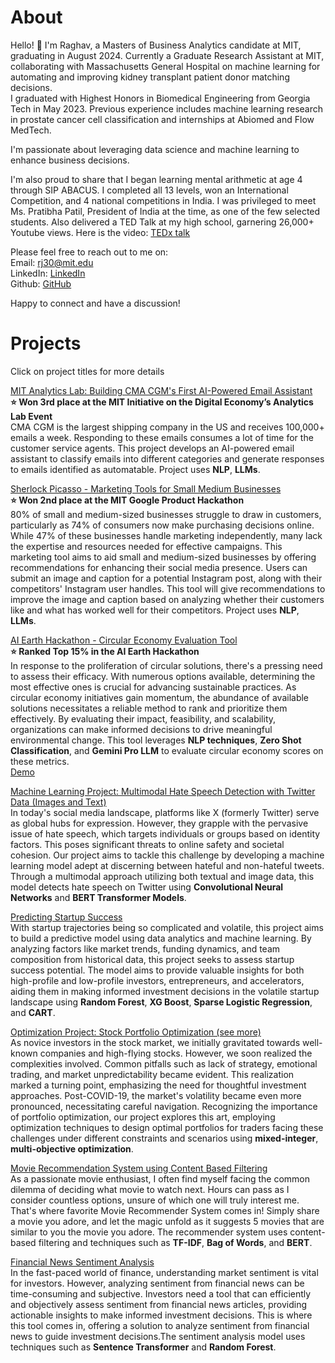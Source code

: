 # About
Hello! 👋 I'm Raghav, a Masters of Business Analytics candidate at MIT, graduating in August 2024. Currently a Graduate Research Assistant at MIT, collaborating with Massachusetts General Hospital on machine learning for automating and improving kidney transplant patient donor matching decisions.<br> I graduated with Highest Honors in Biomedical Engineering from Georgia Tech in May 2023. Previous experience includes machine learning research in prostate cancer cell classification and internships at Abiomed and Flow MedTech.<br>

I'm passionate about leveraging data science and machine learning to enhance business decisions.<br>

I'm also proud to share that I began learning mental arithmetic at age 4 through SIP ABACUS. I completed all 13 levels, won an International Competition, and 4 national competitions in India. I was privileged to meet Ms. Pratibha Patil, President of India at the time, as one of the few selected students. Also delivered a TED Talk at my high school, garnering 26,000+ Youtube views. Here is the video: [TEDx talk](https://www.youtube.com/watch?v=7EYWHe1yyjM) <br>

Please feel free to reach out to me on:<br>
Email: rj30@mit.edu<br>
LinkedIn: [LinkedIn](https://www.linkedin.com/in/rrmj/)<br>
Github: [GitHub](https://github.com/raghavmanoharanjayanthi30)<br>

Happy to connect and have a discussion!

# Projects
Click on project titles for more details

[MIT Analytics Lab: Building CMA CGM's First AI-Powered Email Assistant](alab.md) <br>
**⭐ Won 3rd place at the MIT Initiative on the Digital Economy’s Analytics Lab Event <br>**
CMA CGM is the largest shipping company in the US and receives 100,000+ emails a week. Responding to these emails consumes a lot of time for the customer service agents. This project develops an AI-powered email assistant to classify emails into different categories and generate responses to emails identified as automatable. Project uses **NLP**, **LLMs**.

[Sherlock Picasso - Marketing Tools for Small Medium Businesses](https://github.com/maxime7770/Sherlock-Picasso/blob/main/README.md)<br>
**⭐ Won 2nd place at the MIT Google Product Hackathon**<br>
80% of small and medium-sized businesses struggle to draw in customers, particularly as 74% of consumers now make purchasing decisions online. While 47% of these businesses handle marketing independently, many lack the expertise and resources needed for effective campaigns. This marketing tool aims to aid small and medium-sized businesses by offering recommendations for enhancing their social media presence. Users can submit an image and caption for a potential Instagram post, along with their competitors' Instagram user handles. This tool will give recommendations to improve the image and caption based on analyzing whether their customers like and what has worked well for their competitors. Project uses **NLP**, **LLMs**.

[AI Earth Hackathon - Circular Economy Evaluation Tool](https://github.com/raghavmanoharanjayanthi30/AI-Earth-Hackathon)<br>
**⭐ Ranked Top 15% in the AI Earth Hackathon<br>**
In response to the proliferation of circular solutions, there's a pressing need to assess their efficacy. With numerous options available, determining the most effective ones is crucial for advancing sustainable practices. As circular economy initiatives gain momentum, the abundance of available solutions necessitates a reliable method to rank and prioritize them effectively. By evaluating their impact, feasibility, and scalability, organizations can make informed decisions to drive meaningful environmental change. This tool leverages **NLP techniques**, **Zero Shot Classification**, and **Gemini Pro LLM** to evaluate circular economy scores on these metrics.<br>
[Demo](https://ai-earth-hackathon.streamlit.app/)

[Machine Learning Project: Multimodal Hate Speech Detection with Twitter Data (Images and Text)](https://github.com/raghavmanoharanjayanthi30/Multimodal-Hate-Speech-Detection/blob/main/ML_final_report.pdf) <br>
In today's social media landscape, platforms like X (formerly Twitter) serve as global hubs for expression. However, they grapple with the pervasive issue of hate speech, which targets individuals or groups based on identity factors. This poses significant threats to online safety and societal cohesion. Our project aims to tackle this challenge by developing a machine learning model adept at discerning between hateful and non-hateful tweets. Through a multimodal approach utilizing both textual and image data, this model detects hate speech on Twitter using **Convolutional Neural Networks** and **BERT Transformer Models**.

[Predicting Startup Success](https://github.com/raghavmanoharanjayanthi30/Predicting-Startup-Success/blob/main/Analytics%20Edge%20Project%20Report.pdf)<br>
With startup trajectories being so complicated and volatile, this project aims to build a predictive model using data analytics and machine learning. By analyzing factors like market trends, funding dynamics, and team composition from historical data, this project seeks to assess startup success potential. The model aims to provide valuable insights for both high-profile and low-profile investors, entrepreneurs, and accelerators, aiding them in making informed investment decisions in the volatile startup landscape using **Random Forest**, **XG Boost**, **Sparse Logistic Regression**, and **CART**.

[Optimization Project: Stock Portfolio Optimization (see more)](https://github.com/raghavmanoharanjayanthi30/Stock-Portfolio-Optimization/blob/main/OPT%20Project%202023_Final%20Report_US%20Stock%20Portfolio%20Optimization%20(1).pdf)<br>
As novice investors in the stock market, we initially gravitated towards well-known companies and high-flying stocks. However, we soon realized the complexities involved. Common pitfalls such as lack of strategy, emotional trading, and market unpredictability became evident. This realization marked a turning point, emphasizing the need for thoughtful investment approaches. Post-COVID-19, the market's volatility became even more pronounced, necessitating careful navigation. Recognizing the importance of portfolio optimization, our project explores this art, employing optimization techniques to design optimal portfolios for traders facing these challenges under different constraints and scenarios using **mixed-integer**, **multi-objective optimization**.


[Movie Recommendation System using Content Based Filtering](https://github.com/raghavmanoharanjayanthi30/Movie-Recommendation-System/blob/main/README.md) <br>
As a passionate movie enthusiast, I often find myself facing the common dilemma of deciding what movie to watch next. Hours can pass as I consider countless options, unsure of which one will truly interest me. That's where favorite Movie Recommender System comes in! Simply share a movie you adore, and let the magic unfold as it suggests 5 movies that are similar to you the movie you adore. The recommender system uses content-based filtering and techniques such as **TF-IDF**, **Bag of Words**, and **BERT**.


[Financial News Sentiment Analysis](https://github.com/raghavmanoharanjayanthi30/Sentiment-Analysis-Financial-News) <br>
In the fast-paced world of finance, understanding market sentiment is vital for investors. However, analyzing sentiment from financial news can be time-consuming and subjective. Investors need a tool that can efficiently and objectively assess sentiment from financial news articles, providing actionable insights to make informed investment decisions. This is where this tool comes in, offering a solution to analyze sentiment from financial news to guide investment decisions.The sentiment analysis model uses techniques such as **Sentence Transformer** and **Random Forest**.










